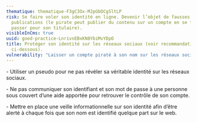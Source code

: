 ```yaml
---
thematique: thematique-F3gC3Ox-MJpGbDCgSltLP
risk: Se faire voler son identité en ligne. Devenir l’objet de fausses
  publications (le pirate peut publier du contenu sur un compte en se faisant
  passer pour son titulaire).
visibleInCms: true
uuid: good-practice-LnrivnEBxKN8YbiMvYDpO
title: Protéger son identité sur les réseaux sociaux (voir recommandations
  ci-dessous).
vulnerability: "Laisser un compte piraté à son nom sur les réseaux sociaux. "
---
```

\- Utiliser un pseudo pour ne pas révéler sa véritable identité sur les réseaux sociaux. 

\- Ne pas communiquer son identifiant et son mot de passe à une personne sous couvert d’une aide apportée pour retrouver le contrôle de son compte. 

\- Mettre en place une veille informationnelle sur son identité afin d’être alerté à chaque fois que son nom est identifié quelque part sur le web.